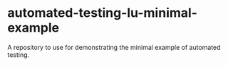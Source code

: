 # automated-testing-lu-minimal-example
A repository to use for demonstrating the minimal example of automated testing.

